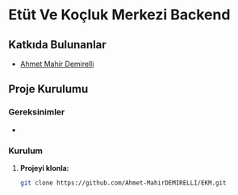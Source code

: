 # Etüt Ve Koçluk Merkezi Backend

## Katkıda Bulunanlar
- [Ahmet Mahir Demirelli](https://github.com/Ahmet-MahirDEMIRELLI)

## Proje Kurulumu

### Gereksinimler
- 

### Kurulum

1. **Projeyi klonla:**
   ```sh
   git clone https://github.com/Ahmet-MahirDEMIRELLI/EKM.git
   ```

